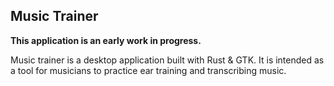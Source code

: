 ## Music Trainer

**This application is an early work in progress.**

Music trainer is a desktop application built with Rust & GTK. It is intended as a tool for musicians to practice ear training and transcribing music. 